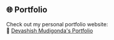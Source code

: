 ## 🌐 Portfolio

Check out my personal portfolio website:  
🔗 [Devashish Mudigonda's Portfolio](https://devashish-portfolio-two.vercel.app/)
